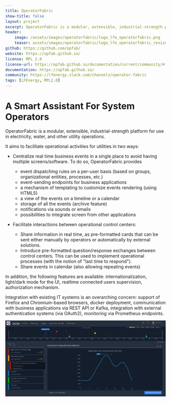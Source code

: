 ```yaml
---
title: OperatorFabric
show-title: false
layout: project
excerpt: OperatorFabric is a modular, extensible, industrial-strength platform for alarming and coordination processes.
header:
    image: /assets/images/operatorfabric/logo_lfe_operatorfabric.png
    teaser: assets/images/operatorfabric/logo_lfe_operatorfabric_resized.png
github: https://github.com/opfab/
website: https://opfab.github.io/
license: MPL 2.0
license-url: https://opfab.github.io/documentation/current/community/#license_and_DCO
documentation: https://opfab.github.io/
community: https://lfenergy.slack.com/channels/operator-fabric
tags: [LFEnergy, MPL2.0]
---
```


# A Smart Assistant For System Operators


OperatorFabric is a modular, extensible, industrial-strength platform for use in electricity, water, and other utility operations.

It aims to facilitate operational activities for utilities in two ways:

* Centralize real time business events in a single place to avoid having multiple screens/software. To do so, OperatorFabric provides 
    * event dispatching rules on a per-user basis (based on groups, organizational entities, processes, etc.)
    * event-sending endpoints for business applications 
    * a mechanism of templating to customize events rendering (using HTML5)
    * a view of the events on a timeline or a calendar 
    * storage of all the events (archive feature)
    * notifications via sounds or emails
    * possibilities to integrate screen from other applications

    
* Facilitate interactions between operational control centers:
    * Share information in real time, as pre-formatted cards that can be sent either manually by operators or automatically by external solutions.
    * Introduce pre-formatted question/response exchanges between control centers. This can be used to implement operational processes (with the notion of "last time to respond").  
    * Share events in calendar (also allowing repeating events)

In addition, the following features are available: internationalization, light/dark mode for the UI, realtime connected users supervision, authorization mechanism.

Integration with existing IT systems is an overarching concern: support of Firefox and Chromium-based browsers, docker deployment, communication with business applications via REST API or Kafka, integration with external authentication systems (via OAuth2), monitoring via Prometheus endpoints.

![Feed screen layout](/assets/images/operatorfabric/feed_screenshot.png)
